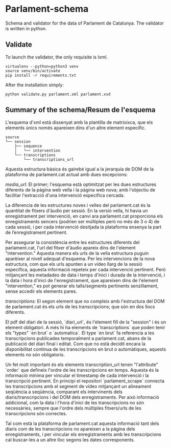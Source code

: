 # Parlament-schema

Schema and validator for the data of Parlament de Catalunya. The validator is written in python.

## Validate

To launch the validator, the only requisite is lxml.

```
virtualenv --python=python3 venv
source venv/bin/activate
pip install -r requirements.txt
```

After the installation simply:

```
python validate.py parlament.xml parlament.xsd
```

## Summary of the schema/Resum de l'esquema

L'esquema d'xml està dissenyat amb la plantilla de matrioixca, que els elements únics només apareixen dins d'un altre element específic. 

```
source
└── session
    ├── sequence
    │   └── intervention
    └── transcriptions
        └── transcriptions_url
```

Aquesta estructura bàsica és gairebé igual a la jerarquia de DOM de la plataforma de parlament.cat actual amb dues excepcions:

*media_url:*
El primer; l'esquema està optimitzat per les dues estructures diferents de la pàgina web vella i la pàgina web nova; amb l'objectiu de facilitar l'extracció d'una intervenció especifica cercada.

La diferencia de les estructures noves i velles del parlament.cat és la quantitat de fitxers d'àudio per sessió. En la versió vella, hi havia un enregistrament per intervenció, en canvi ara parlament.cat proporciona els enregistraments sencers (podrien ser múltiples però no més de 3 o 4) de cada sessió, i per cada intervenció desitjada la plataforma ensenya la part de l’enregistrament pertinent.

Per assegurar la consistència entre les estructures diferents del parlament.cat, l'url del fitxer d'àudio apareix dins de l'element "intervention." Aquesta manera els urls de la vella estructura puguin aparèixer al nivell adequat d'esquema. Per les intervencions de la nova estructura, com que els urls apunten a un vídeo llarg de la sessió especifica, aquesta informació repeteix per cada intervenció pertinent. Però mitjançant les metadades de data i temps d'inici i durada de la intervenció, i la data i hora d'inici de l'enregistrament, que apareixen dins de l'element "intervention," es pot generar els talls/segments pertinents senzillament, sense accedir els elements pares. 

*transcriptions:*
El segon element que no compleix amb l'estructura del DOM de parlament.cat és els urls de les transcripcions; que són en dos llocs diferents.

El pdf del diari de la sessió, ´diari_url´, és l'element fill de la "session" i és un element obligatori. A més hi ha elements de ´transcriptions´ que poden tenir els "types" ´en brut´ o ´automatica´. El type ´en brut´ fa referencia a les transcripcions publicades temporalment a parlament.cat, abans de la publicació del diari final i editat. Com que no està decidit encara la disponibilitat continua de les transcripcions en brut o automàtiques, aquests elements no són obligatoris.

Un fet molt important és els elements transcription_url tenen "l'attribute" ´order´ que defineix l'ordre de les transcripcions en temps. Aquesta és la informació mínima per vincular el timestamp de cada intervenció i la transcripció pertinent. En principi el repositori ´parlament_scrape´ connecta les transcripcions amb el segment de vídeo mitjançant un alineament seqüència a seqüència, comparant els intervinents dels diaris/transcripcions i del DOM dels enregistraments. Per això informació addicional, com la data i l'hora d'inici de les transcripcions no són necessàries, sempre que l'ordre dels múltiples fitxers/urls de les transcripcions són correctes.

Tal com està la plataforma de parlament.cat aquesta informació tant dels diaris com de les transcripcions no apareixen a la pàgina dels enregistraments, i per vincular els enregistraments amb les transcripcions cal buscar-les a un altre lloc segons les dates corresponents.
